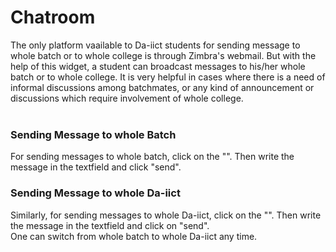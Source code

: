 # Chatroom

The only platform vaailable to Da-iict students for sending message to whole batch or to whole college is through Zimbra's webmail. But with the help of this widget, a student can broadcast messages to his/her whole batch or to whole college. It is very helpful in cases where there is a need of informal discussions among batchmates, or any kind of announcement or discussions which require involvement of whole college.<br/>
<br/>
### Sending Message to whole Batch
For sending messages to whole batch, click on the "". Then write the message in the textfield and click "send".

### Sending Message to whole Da-iict
Similarly, for sending messages to whole Da-iict, click on the "". Then write the message in the textfield and click on "send". 
<br/>
One can switch from whole batch to whole Da-iict any time.